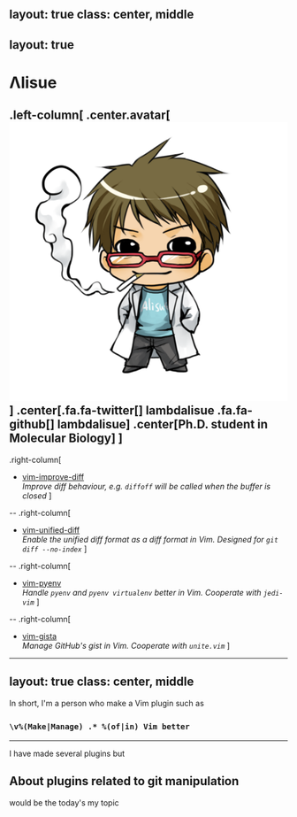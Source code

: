 layout: true
class: center, middle
---
layout: true
---
# &Lambda;lisue
.left-column[
.center.avatar[![Avatar](img/with.png)]
.center[.fa.fa-twitter[] lambdalisue .fa.fa-github[] lambdalisue]
.center[Ph.D. student in **Molecular Biology**]
]
--
.right-column[
- [vim-improve-diff](https://github.com/lambdalisue/vim-improve-diff)<br>
  *Improve diff behaviour, e.g. `diffoff` will be called when the buffer is closed*
]

--
.right-column[
- [vim-unified-diff](https://github.com/lambdalisue/vim-unified-diff)<br>
  *Enable the unified diff format as a diff format in Vim. Designed for `git diff --no-index`*
]

--
.right-column[
- [vim-pyenv](https://github.com/lambdalisue/vim-pyenv)<br>
  *Handle `pyenv` and `pyenv virtualenv` better in Vim. Cooperate with `jedi-vim`*
]

--
.right-column[
- [vim-gista](https://github.com/lambdalisue/vim-gista)<br>
  *Manage GitHub's gist in Vim. Cooperate with `unite.vim`*
]

---
layout: true
class: center, middle
---
In short, I'm a person who make a Vim plugin such as
### `\v%(Make|Manage) .* %(of|in) Vim better`
---
I have made several plugins but
## About **plugins related to git manipulation**
would be the today's my topic
